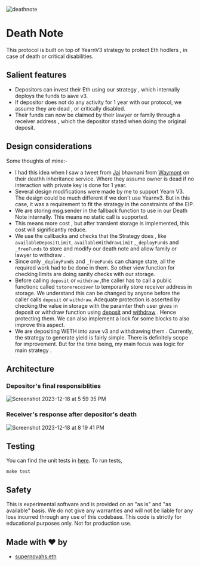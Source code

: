 ![deathnote](https://github.com/supernovahs/DeathNote/assets/91280922/69ad8885-de83-4e01-84aa-26e4015829b8)

# Death Note

This protocol is built on top of YearnV3 strategy to protect Eth hodlers , in case of death or critical disabilities. 

## Salient features

- Depositors can invest their Eth using our strategy , which internally deploys the funds to aave v3.
- If depositor does not do any activity for 1 year with our protocol, we assume they are dead , or critically disabled.
- Their funds can now be claimed by their lawyer or family through a receiver address , which the depositor stated when doing the original deposit.


## Design considerations

Some thoughts of mine:-
- I had this idea when I saw a tweet from [Jai](https://twitter.com/Jai_Bhavnani) bhavnani from [Waymont](https://twitter.com/WaymontCo) on their deathh inheritance service. Where they assume owner is dead if no interaction with private key is done for 1 year.
- Several design modifications were made by me to support Yearn V3. The design could be much different if we don't use Yearnv3. But in this case, it was a requirement to fit the strategy in the constraints of the EIP.
- We are storing msg.sender in the fallback function to use in our Death Note internally. This means no static call is supported.
- This means more cost , but after transient storage is implemented, this cost will significantly reduce.
- We use the callbacks and checks that the Strategy does , like `availableDepositLimit`, `availableWithdrawLimit` ,`_deployFunds` and `_freeFunds` to store and modify our death note and allow family or lawyer to withdraw .
- Since only `_deployFunds` and `_freeFunds` can change state, all the required work had to be done in them. So other view function for checking limits are doing sanity checks with our storage.
- Before calling `deposit` or `withdraw` ,the caller has to call a public functionc called `tstorereceiver` to temporarily store receiver address in storage. We understand this can be changed by anyone before the caller calls `deposit` or `withdraw`. Adequate protection is asserted by checking the value in storage with the paramter theh user gives in deposit or withdraw function using [deposit](https://github.com/supernovahs/DeathNote/blob/2a7326f7a16674025dcf2f643cb3577223b3daaa/src/Strategy.sol#L135) and [withdraw](https://github.com/supernovahs/DeathNote/blob/2a7326f7a16674025dcf2f643cb3577223b3daaa/src/Strategy.sol#L141) . Hence protecting them. We can also implement a lock for some blocks to also improve this aspect.
- We are depositing WETH into aave v3 and withdrawing them . Currently, the strategy to generate yield is fairly simple. There is definitely scope for improvement. But for the time being, my main focus was logic for main strategy .
## Architecture

### Depositor's final responsiblities 
![Screenshot 2023-12-18 at 5 59 35 PM](https://github.com/supernovahs/DeathNote/assets/91280922/1d727961-bcb5-48c6-845d-cb311c6795a9)

### Receiver's response after depositor's death

![Screenshot 2023-12-18 at 8 19 41 PM](https://github.com/supernovahs/DeathNote/assets/91280922/9be812e1-63ea-4398-a1ee-96d5cfa3185e)


## Testing
You can find the unit tests in [here](https://github.com/supernovahs/DeathNote/blob/master/src/test/Operation.t.sol).
To run tests, 
```
make test 
```

## Safety
This is experimental software and is provided on an "as is" and "as available" basis. We do not give any warranties and will not be liable for any loss incurred through any use of this codebase. This code is strictly for educational purposes only. Not for production use.

## Made with ❤️ by 
- [supernovahs.eth](https://www.supernovahs.xyz/)

